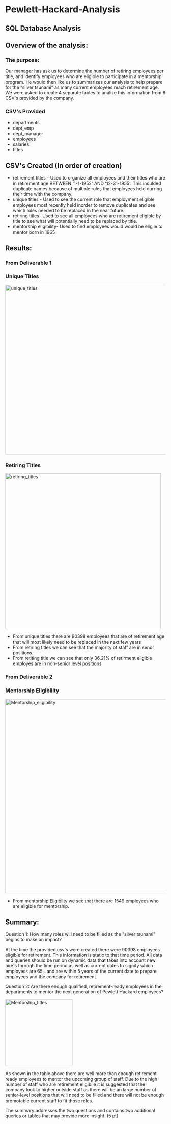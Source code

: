 # Pewlett-Hackard-Analysis
## SQL Database Analysis

## Overview of the analysis:

### The purpose:

Our manager has ask us to determine the number of retiring employees per title, and identify employees who are eligible to participate in a mentorship program. He would then like us to summarizes our analysis to help prepare for the “silver tsunami” as many current employees reach retirement age.
We were asked to create 4 separate tables to analize this information from 6 CSV's provided by the company.

### CSV's Provided
- departments
- dept_emp
- dept_manager
- employees
- salaries
- titles

## CSV's Created (In order of creation)
- retirement titles - Used to organize all employees and their titles who are in retirement age BETWEEN '1-1-1952' AND '12-31-1955'. This inculded duplicate names because of multiple roles that employees held durring their time with the company.
- unique titles - Used to see the current role that employment eligible employees most recently held inorder to remove duplicates and see which roles needed to be replaced in the near future.
- retiring titles- Used to see all employees who are retirement eligible by title to see what will potentially need to be replaced by title.
- mentorship eligibility- Used to find employees would would be eligile to mentor born in 1965

## Results: 

### From Deliverable 1
### Unique Titles

<img width="533" alt="unique_titles" src="https://user-images.githubusercontent.com/82718969/127747334-a67043e2-9c55-4d81-a301-ad954a1964e4.png">

### Retiring Titles

<img width="489" alt="retiring_titles" src="https://user-images.githubusercontent.com/82718969/127747324-3329502c-a7d1-4133-9bcf-291ba29b9079.png">

- From unique titles there are 90398 employees that are of retirement age that will most likely need to be replaced in the next few years
- From retiring titles we can see that the majority of staff are in senor positions. 
- From retiting title we can see that only 36.21% of retirment eligible employes are in non-senior level positions
### From Deliverable 2
### Mentorship Eligibility

<img width="610" alt="Mentorship_eligibility" src="https://user-images.githubusercontent.com/82718969/127747351-85113540-a7a0-47cc-8dd5-7c29725d383d.png">

- From mentorship Eligibilty we see that there are 1549 employees who are eligible for mentorship.


## Summary:
Question 1: How many roles will need to be filled as the "silver tsunami" begins to make an impact?

At the time the provided csv's were created there were 90398 employees eligible for retirement. This information is static to that time period. All data and queries should be run on dynamic data that takes into account new hire's through the time period as well as current dates to signify which employess are 65+ and are within 5 years of the current date to prepare employees and the company for retirement.

Question 2: Are there enough qualified, retirement-ready employees in the departments to mentor the next generation of Pewlett Hackard employees?

<img width="211" alt="Mentorship_titles" src="https://user-images.githubusercontent.com/82718969/127747361-2fe9ef41-5577-4cd8-ac9d-41716d26104e.png">

As shown in the table above there are well more than enough retirement ready employees to mentor the upcoming group of staff. Due to the high number of staff who are retirement eligibile it is suggested that the company look to higher outside staff as there will be an large number of senior-level positions that will need to be filled and there will not be enough promotable current staff to fit those roles.

The summary addresses the two questions and contains two additional queries or tables that may provide more insight. (5 pt)
